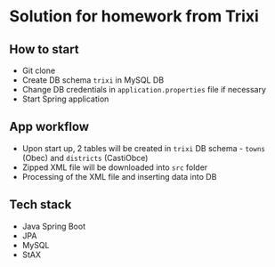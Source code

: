 # Solution for homework from Trixi  

## How to start
- Git clone
- Create DB schema `trixi` in MySQL DB
- Change DB credentials in `application.properties` file if necessary  
- Start Spring application

## App workflow
- Upon start up, 2 tables will be created in `trixi` DB schema - `towns` (Obec) and `districts` (CastiObce)
- Zipped XML file will be downloaded into `src` folder
- Processing of the XML file and inserting data into DB

## Tech stack
- Java Spring Boot
- JPA
- MySQL
- StAX
